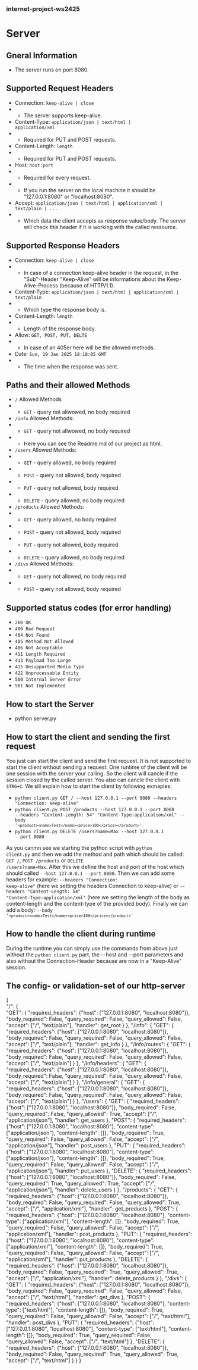### internet-project-ws2425

# Server

## Gneral Information
- The server runs on port 8080.

## Supported Request Headers
- Connection: <code>keep-alive | close</code>
- - The server supports keep-alive.
- Content-Type: <code>application/json | text/html | application/xml</code>
- - Required for PUT and POST requests.
- Content-Length: <code>length</code>
- - Required for PUT and POST requests.
- Host: <code>host:port</code>
- - Required for every request.
- - If you run the server on the local machine it should be "127.0.0.1:8080" or "localhost:8080".
- Accept: <code>application/json | text/html | application/xml | text/plain | ...</code>
- - Which data the client accepts as response value/body. The server will check this header if it is working with the called ressource.

## Supported Response Headers
- Connection: <code>keep-alive | close</code>
- - In case of a connection keep-alive header in the request, in the "Sub"-Header "Keep-Alive" will be informations about the Keep-Alive-Process (because of HTTP/1.1).
- Content-Type: <code>application/json | text/html | application/xml | text/plain</code>
- - Which type the response body is.
- Content-Length: <code>length</code>
- - Length of the response body.
- Allow: <code>GET, POST, PUT, DELTE</code>
- - In case of an 405er here will be the allowed methods.
- Date: <code>Sun, 19 Jan 2025 18:18:05 GMT</code>
- - The time when the response was sent.

## Paths and their allowed Methods
- <code>/</code> Allowed Methods
- - <code>GET</code> - query not allwowed, no body required
- <code>/info</code> Allowed Methods:
- - <code>GET</code> - query not allwowed, no body required
- - Here you can see the Readme.md of our project as html.
- <code>/users</code> Allowed Methods:
- - <code>GET</code> - query allowed, no body required
- - <code>POST</code> - query not allowed, body required
- - <code>PUT</code> - query not allowed, body required
- - <code>DELETE</code> - query allowed, no body required
- <code>/products</code> Allowed Methods:
- - <code>GET</code> - query allowed, no body required
- - <code>POST</code> - query not allowed, body required
- - <code>PUT</code> - query not allowed, body required
- - <code>DELETE</code> - query allowed, no body required
- <code>/divs</code> Allowed Methods:
- - <code>GET</code> - query not allowed, no body required
- - <code>POST</code> - query not allowed, body required

## Supported status codes (for error handling)
- <code>200 OK</code>
- <code>400 Bad Request</code>
- <code>404 Not Found</code>
- <code>405 Method Not Allowed</code>
- <code>406 Not Acceptable</code>
- <code>411 Length Required</code>
- <code>413 Payload Too Large</code>
- <code>415 Unsupported Media Type</code>
- <code>422 Unprocessable Entity</code>
- <code>500 Internal Server Error</code>
- <code>501 Not Implemented</code>

## How to start the Server
- python server.py

## How to start the client and sending the first request
You just can start the client and send the first request. It is not supported to start the client without sending a request. One runtime of the client will be one session with the server your calling. So the client will cancle if the session closed by the called server. You also can cancle the client with <code>STRG+C</code>.
We sill explain how to start the client by following exmaples:
- <code>python client.py GET / --host 127.0.0.1 --port 8080 --headers "Connection: keep-alive"</code>
- <code>python client.py POST /products --host 127.0.0.1 --port 8080 --headers "Content-Length: 54" "Content-Type:application/xml" --body '`<product><name>Test</name><price>100</price></product>`'</code>
- <code>python client.py DELETE /users?name=Max --host 127.0.0.1 --port 8080</code>

As you canmn see we starting the python script with <code>python client.py</code> and then we add the method and path which should be called: <code>GET /</code>, <code>POST /products</code> or <code>DELETE /users?name=Max</code>. After this we define the host and port of the host which should called <code>--host 127.0.0.1 --port 8080</code>. Then we can add some headers for example: <code>--headers "Connection: keep-alive"</code> (here we setting the headers Connection to keep-alive) or <code>--headers "Content-Length: 54" "Content-Type:application/xml"</code> (here we setting the length of the body as content-length and the content-type of the provided body). Finally we can add a body: <code>--body '`<product><name>Test</name><price>100</price></product>`'</code>

## How to handle the client during runtime
During the runtime you can simply use the commands from above just without the <code>python client.py</code> part, the --host and --port parameters and also without the Connection-Header because are now in a "Keep-Alive" session.

## The config- or validation-set of our http-server
{  
    "/": {  
        "GET": {
            "required_headers": {"host": ["127.0.0.1:8080", "localhost:8080"]},
            "body_required": False,
            "query_required": False,
            "query_allowed": False,
            "accept": ["*/*", "text/plain"],
            "handler": get_root
        }
    },
    "/info": {
        "GET": {
            "required_headers": {"host": ["127.0.0.1:8080", "localhost:8080"]},
            "body_required": False,
            "query_required": False,
            "query_allowed": False,
            "accept": ["*/*", "text/plain"],
            "handler": get_info
        }
    },
    "/info/routes": {
        "GET": {
            "required_headers": {"host": ["127.0.0.1:8080", "localhost:8080"]},
            "body_required": False,
            "query_required": False,
            "query_allowed": False,
            "accept": ["*/*", "text/plain"]
        }
    },
    "/info/headers": {
        "GET": {
            "required_headers": {"host": ["127.0.0.1:8080", "localhost:8080"]},
            "body_required": False,
            "query_required": False,
            "query_allowed": False,
            "accept": ["*/*", "text/plain"]
        }
    },
    "/info/general": {
        "GET": {
            "required_headers": {"host": ["127.0.0.1:8080", "localhost:8080"]},
            "body_required": False,
            "query_required": False,
            "query_allowed": False,
            "accept": ["*/*", "text/plain"]
        }
    },
    "/users": {
        "GET": {
            "required_headers": {"host": ["127.0.0.1:8080", "localhost:8080"]},
            "body_required": False,
            "query_required": False,
            "query_allowed": True,
            "accept": ["*/*", "application/json"],
            "handler": get_users
        },
        "POST": {
            "required_headers": {"host": ["127.0.0.1:8080", "localhost:8080"], "content-type": ["application/json"], "content-length": []},
            "body_required": True,
            "query_required": False,
            "query_allowed": False,
            "accept": ["*/*", "application/json"],
            "handler": post_users
        },
        "PUT": {
            "required_headers": {"host": ["127.0.0.1:8080", "localhost:8080"], "content-type": ["application/json"], "content-length": []},
            "body_required": True,
            "query_required": False,
            "query_allowed": False,
            "accept": ["*/*", "application/json"],
            "handler": put_users
        },
        "DELETE": {
            "required_headers": {"host": ["127.0.0.1:8080", "localhost:8080"]},
            "body_required": False,
            "query_required": True,
            "query_allowed": True,
            "accept": ["*/*", "application/json"],
            "handler": delete_users
        }
    },
    "/products": {
        "GET": {
            "required_headers": {"host": ["127.0.0.1:8080", "localhost:8080"]},
            "body_required": False,
            "query_required": False,
            "query_allowed": True,
            "accept": ["*/*", "application/xml"],
            "handler": get_products
        },
        "POST": {
            "required_headers": {"host": ["127.0.0.1:8080", "localhost:8080"], "content-type": ["application/xml"], "content-length": []},
            "body_required": True,
            "query_required": False,
            "query_allowed": False,
            "accept": ["*/*", "application/xml"],
            "handler": post_products
        },
        "PUT": {
            "required_headers": {"host": ["127.0.0.1:8080", "localhost:8080"], "content-type": ["application/xml"], "content-length": []},
            "body_required": True,
            "query_required": False,
            "query_allowed": False,
            "accept": ["*/*", "application/xml"],
            "handler": put_products
        },
        "DELETE": {
            "required_headers": {"host": ["127.0.0.1:8080", "localhost:8080"]},
            "body_required": False,
            "query_required": True,
            "query_allowed": True,
            "accept": ["*/*", "application/xml"],
            "handler": delete_products
        }
    },
    "/divs": {
        "GET": {
            "required_headers": {"host": ["127.0.0.1:8080", "localhost:8080"]},
            "body_required": False,
            "query_required": False,
            "query_allowed": False,
            "accept": ["*/*", "text/html"],
            "handler": get_divs
        },
        "POST": {
            "required_headers": {"host": ["127.0.0.1:8080", "localhost:8080"], "content-type": ["text/html"], "content-length": []},
            "body_required": True,
            "query_required": False,
            "query_allowed": False,
            "accept": ["*/*", "text/html"],
            "handler": post_divs
        },
        "PUT": {
            "required_headers": {"host": ["127.0.0.1:8080", "localhost:8080"], "content-type": ["text/html"], "content-length": []},
            "body_required": True,
            "query_required": False,
            "query_allowed": False,
            "accept": ["*/*", "text/html"]
        },
        "DELETE": {
            "required_headers": {"host": ["127.0.0.1:8080", "localhost:8080"]},
            "body_required": False,
            "query_required": True,
            "query_allowed": True,
            "accept": ["*/*", "text/html"]
        }
    }
}
